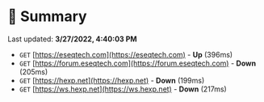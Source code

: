 # 📖 Summary
Last updated: **3/27/2022, 4:40:03 PM**

- `GET` [https://eseqtech.com](https://eseqtech.com) - **Up** (396ms)
- `GET` [https://forum.eseqtech.com](https://forum.eseqtech.com) - **Down** (205ms)
- `GET` [https://hexp.net](https://hexp.net) - **Down** (199ms)
- `GET` [https://ws.hexp.net](https://ws.hexp.net) - **Down** (217ms)
